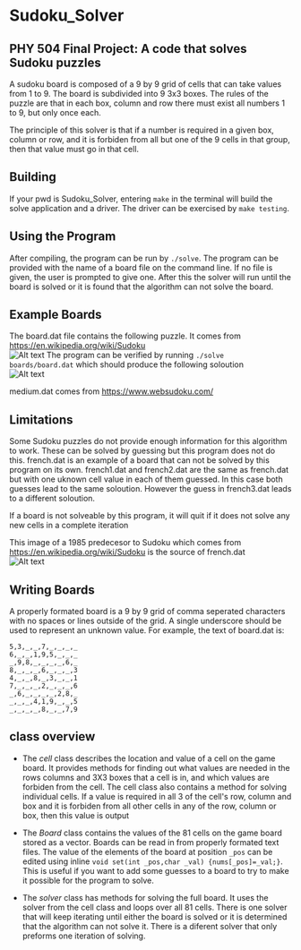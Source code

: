 # Sudoku_Solver
## PHY 504 Final Project: A code that solves Sudoku puzzles

A sudoku board is composed of a 9 by 9 grid of cells that can take values
from 1 to 9. The board is subdivided into 9 3x3 boxes. The rules of the 
puzzle are that in each box, column and row there must exist all numbers 
1 to 9, but only once each. 

The principle of this solver is that if a number is required in a given box,
column or row, and it is forbiden from all but one of the 9 cells in that group,
then that value must go in that cell.


## Building
If your pwd is Sudoku_Solver, entering `make` in the terminal will build the solve application and a driver. The driver can be exercised by `make testing`.


## Using the Program
After compiling, the program can be run by `./solve`. The program can be provided 
with the name of a board file on the command line. If no file is given, the user
is prompted to give one. After this the solver will run until the board is solved 
or it is found that the algorithm can not solve the board. 



## Example Boards
The board.dat file contains the following puzzle. It comes from https://en.wikipedia.org/wiki/Sudoku<br/>
![Alt text](https://upload.wikimedia.org/wikipedia/commons/thumb/e/e0/Sudoku_Puzzle_by_L2G-20050714_standardized_layout.svg/250px-Sudoku_Puzzle_by_L2G-20050714_standardized_layout.svg.png "Example") 
The program can be verified by running `./solve boards/board.dat` which should produce the following soloution<br/>
![Alt text](https://upload.wikimedia.org/wikipedia/commons/thumb/1/12/Sudoku_Puzzle_by_L2G-20050714_solution_standardized_layout.svg/250px-Sudoku_Puzzle_by_L2G-20050714_solution_standardized_layout.svg.png "Solved")

medium.dat comes from https://www.websudoku.com/


## Limitations
Some Sudoku puzzles do not provide enough information for this algorithm to work.
These can be solved by guessing but this program does not do this.
french.dat is an example of a board that can not be solved by this program on its own. french1.dat and french2.dat
are the same as french.dat but with one uknown cell value in each of them guessed. In this case
both guesses lead to the same soloution. However the guess in french3.dat leads to
a different soloution.

If a board is not solveable by this program, it will quit if it does not solve any
new cells in a complete iteration

This image of a 1985 predecesor to Sudoku which comes from https://en.wikipedia.org/wiki/Sudoku is the source of french.dat<br/>
![Alt text](https://upload.wikimedia.org/wikipedia/commons/6/6f/Sudoku.jpg "French")


## Writing Boards
A properly formated board is a 9 by 9 grid of comma seperated characters with no spaces or lines outside of the grid. 
A single underscore should be used to represent an unknown value. For example, the text of board.dat is:

`5,3,_,_,7,_,_,_,_`<br/>
`6,_,_,1,9,5,_,_,_`<br/>
`_,9,8,_,_,_,_,6,_`<br/>
`8,_,_,_,6,_,_,_,3`<br/>
`4,_,_,8,_,3,_,_,1`<br/>
`7,_,_,_,2,_,_,_,6`<br/>
`_,6,_,_,_,_,2,8,_`<br/>
`_,_,_,4,1,9,_,_,5`<br/>
`_,_,_,_,8,_,_,7,9`<br/>



## class overview
* The  *cell* class describes the location and value of a cell on the game board.
It provides methods for finding out what values are needed in the rows columns
and 3X3 boxes that a cell is in, and which values are forbiden from the cell.
The cell class also contains a method for solving individual cells. If a value is
required in all 3 of the cell's row, column and box and it is forbiden from all 
other cells in any of the row, column or box, then this value is output 


* The *Board* class contains the values of the 81 cells on the game board stored as a vector.
Boards can be read in from properly formated text files. The value of the elements of the board at position `_pos` can be edited using inline `void set(int _pos,char _val) {nums[_pos]=_val;}`. This is useful if you want to add some guesses to a board to try to make it possible for the program to solve.


* The *solver* class has methods for solving the full board. It uses the solver from
the cell class and loops over all 81 cells. There is one solver that will keep
iterating until either the board is solved or it is determined that the algorithm
can not solve it. There is a diferent solver that only preforms one iteration of
solving.


